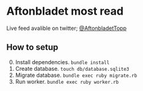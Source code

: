 # Aftonbladet most read

Live feed avalible on twitter; [@AftonbladetTopp](https://twitter.com/#!/AftonbladetTopp)

## How to setup

0. Install dependencies. `bundle install`
1. Create database. `touch db/database.sqlite3`
2. Migrate database. `bundle exec ruby migrate.rb`
3. Run worker. `bundle exec ruby worker.rb`